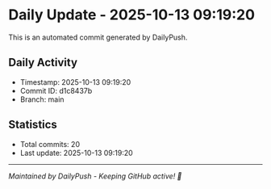 # Daily Update - 2025-10-13 09:19:20

This is an automated commit generated by DailyPush.

## Daily Activity
- Timestamp: 2025-10-13 09:19:20
- Commit ID: d1c8437b
- Branch: main

## Statistics
- Total commits: 20
- Last update: 2025-10-13 09:19:20

---
*Maintained by DailyPush - Keeping GitHub active! 🚀*
